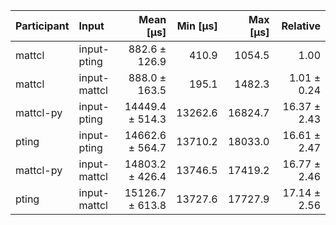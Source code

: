 | Participant | Input | Mean [µs] | Min [µs] | Max [µs] | Relative |
|:---|:---|---:|---:|---:|---:|
| mattcl | input-pting | 882.6 ± 126.9 | 410.9 | 1054.5 | 1.00 |
| mattcl | input-mattcl | 888.0 ± 163.5 | 195.1 | 1482.3 | 1.01 ± 0.24 |
| mattcl-py | input-pting | 14449.4 ± 514.3 | 13262.6 | 16824.7 | 16.37 ± 2.43 |
| pting | input-pting | 14662.6 ± 564.7 | 13710.2 | 18033.0 | 16.61 ± 2.47 |
| mattcl-py | input-mattcl | 14803.2 ± 426.4 | 13746.5 | 17419.2 | 16.77 ± 2.46 |
| pting | input-mattcl | 15126.7 ± 613.8 | 13727.6 | 17727.9 | 17.14 ± 2.56 |
